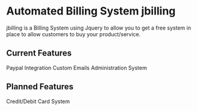 Automated Billing System <b>jbilling</b>
=========

jbilling is a Billing System using Jquery to allow you to get a free system in place to allow customers to buy your product/service.

<h2>Current Features</h2>
Paypal Integration
Custom Emails
Administration System

<h2>Planned Features</h2>
Credit/Debit Card System